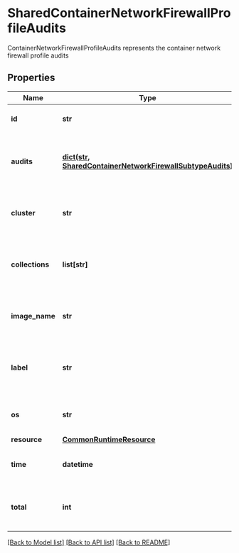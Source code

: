 # SharedContainerNetworkFirewallProfileAudits

ContainerNetworkFirewallProfileAudits represents the container network firewall profile audits

## Properties
Name | Type | Description | Notes
------------ | ------------- | ------------- | -------------
**id** | **str** | ProfileID is the runtime profile ID.  | [optional] 
**audits** | [**dict(str, SharedContainerNetworkFirewallSubtypeAudits)**](SharedContainerNetworkFirewallSubtypeAudits.md) | Audits is a map from the audit sub-type to the audit events list.  | [optional] 
**cluster** | **str** | Cluster is the cluster from which the audit originated.  | [optional] 
**collections** | **list[str]** | Collections are collections to which this audit applies.  | [optional] 
**image_name** | **str** | ImageName is the container image name.  | [optional] 
**label** | **str** | Label represents the container deployment label.  | [optional] 
**os** | **str** | OS is the operating system distribution.  | [optional] 
**resource** | [**CommonRuntimeResource**](CommonRuntimeResource.md) |  | [optional] 
**time** | **datetime** | Time is the UTC time of the last audit event.  | [optional] 
**total** | **int** | Total is the total count of audits per runtime profile.  | [optional] 

[[Back to Model list]](../README.md#documentation-for-models) [[Back to API list]](../README.md#documentation-for-api-endpoints) [[Back to README]](../README.md)


